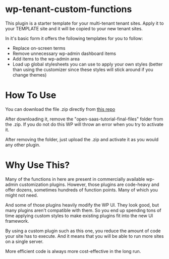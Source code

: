# wp-tenant-custom-functions
This plugin is a starter template for your multi-tenant tenant sites.
Apply it to your TEMPLATE site and it will be copied to your new tenant sites.

In it's basic form it offers the following templates for you to follow:

- Replace on-screen terms
- Remove unnecessary wp-admin dashboard items
- Add items to the wp-admin area
- Load up global stylesheets you can use to apply your own styles (better than using the customizer since these styles will stick around if you change themes)

# How To Use
You can download the file .zip directly from [this repo](https://github.com/wpcloudpanel/wp-tenant-custom-functions/archive/refs/heads/main.zip)

After downloading it, remove the "open-saas-tutorial-final-files" folder from the .zip.  If you do not do this WP will throw an error when you try to activate it.

After removing the folder, just upload the .zip and activate it as you would any other plugin.

# Why Use This?
Many of the functions in here are present in commercially available wp-admin customization plugins.
However, those plugins are code-heavy and offer dozens, sometimes hundreds of function points.
Many of which you might not need.

And some of those plugins heavily modify the WP UI.  They look good, but many plugins 
aren't compatible with them.  So you end up spending tons of time applying custom styles 
to make existing plugins fit into the new UI framework.

By using a custom plugin such as this one, you reduce the amount of code your site has to execute.
And it means that you will be able to run more sites on a single server.

More efficient code is always more cost-effective in the long run.
